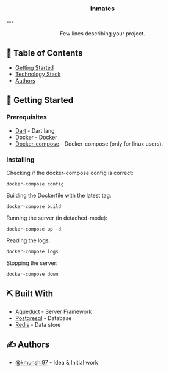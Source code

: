 <h3 align="center">Inmates</h3>
---

<p align="center"> Few lines describing your project.
    <br> 
</p>

## 📝 Table of Contents
- [Getting Started](#getting_started)
- [Technology Stack](#tech_stack)
- [Authors](#authors)


## 🏁 Getting Started <a name = "getting_started"></a>

### Prerequisites

- [Dart](https://dart.dev/get-dart) - Dart lang
- [Docker](https://docs.docker.com/get-docker/) - Docker
- [Docker-compose](https://docs.docker.com/compose/install/) - Docker-compose (only for linux users).

### Installing

Checking if the docker-compose config is correct:
```
docker-compose config
```

Building the Dockerfile with the latest tag:
```
docker-compose build
```

Running the server (in detached-mode):
```
docker-compose up -d
```

Reading the logs:
```
docker-compose logs
```

Stopping the server:
```
docker-compose down
```

## ⛏️ Built With <a name = "tech_stack"></a>

- [Aqueduct](https://aqueduct.io/) - Server Framework
- [Postgresql](https://www.postgresql.org/) - Database
- [Redis](https://redis.io/) - Data store

## ✍️ Authors <a name = "authors"></a>

- [@kmunshi97](https://github.com/kmunshi97) - Idea & Initial work